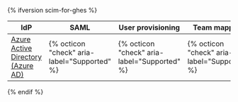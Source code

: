 {% ifversion scim-for-ghes %}

IdP | SAML | User provisioning | Team mapping|
--- | --- | ---------------- | --------- |
[Azure Active Directory (Azure AD)](/admin/identity-and-access-management/using-saml-for-enterprise-iam/configuring-authentication-and-provisioning-for-your-enterprise-using-azure-ad) | {% octicon "check" aria-label="Supported" %} | {% octicon "check" aria-label="Supported" %}| {% octicon "check" aria-label="Supported" %} |

{% endif %}
